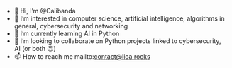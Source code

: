 - 👋 Hi, I’m @Calibanda
- 👀 I’m interested in computer science, artificial intelligence, algorithms in general, cybersecurity and networking
- 🌱 I’m currently learning AI in Python
- 💞️ I’m looking to collaborate on Python projects linked to cybersecurity, AI (or both :wink:)
- 📫 How to reach me mailto:contact@lica.rocks

<!---
Calibanda/Calibanda is a ✨ special ✨ repository because its `README.md` (this file) appears on your GitHub profile.
You can click the Preview link to take a look at your changes.
--->
